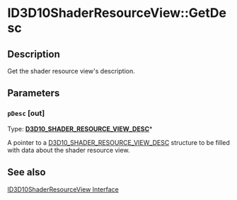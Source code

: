 # ID3D10ShaderResourceView::GetDesc

## Description

Get the shader resource view's description.

## Parameters

### `pDesc` [out]

Type: **[D3D10_SHADER_RESOURCE_VIEW_DESC](https://learn.microsoft.com/windows/desktop/api/d3d10/ns-d3d10-d3d10_shader_resource_view_desc)***

A pointer to a [D3D10_SHADER_RESOURCE_VIEW_DESC](https://learn.microsoft.com/windows/desktop/api/d3d10/ns-d3d10-d3d10_shader_resource_view_desc) structure to be filled with data about the shader resource view.

## See also

[ID3D10ShaderResourceView Interface](https://learn.microsoft.com/windows/desktop/api/d3d10/nn-d3d10-id3d10shaderresourceview)